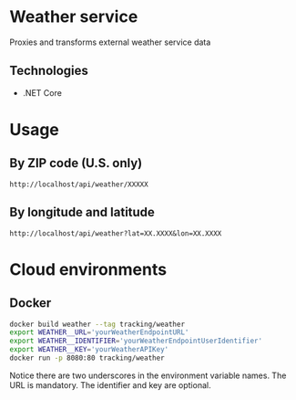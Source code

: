 # Weather service

Proxies and transforms external weather service data

## Technologies

- .NET Core

# Usage


## By ZIP code (U.S. only)

```http://localhost/api/weather/XXXXX```

## By longitude and latitude

```http://localhost/api/weather?lat=XX.XXXX&lon=XX.XXXX```

# Cloud environments

## Docker

```bash
docker build weather --tag tracking/weather
export WEATHER__URL='yourWeatherEndpointURL'
export WEATHER__IDENTIFIER='yourWeatherEndpointUserIdentifier'
export WEATHER__KEY='yourWeatherAPIKey'
docker run -p 8080:80 tracking/weather
```

Notice there are two underscores in the environment variable names. The URL is mandatory. The identifier and key
are optional.
